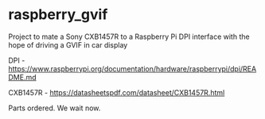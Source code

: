 # raspberry_gvif
Project to mate a Sony CXB1457R to a Raspberry Pi DPI interface with the hope of driving a GVIF in car display

DPI - https://www.raspberrypi.org/documentation/hardware/raspberrypi/dpi/README.md 

CXB1457R - https://datasheetspdf.com/datasheet/CXB1457R.html 

Parts ordered. We wait now. 
